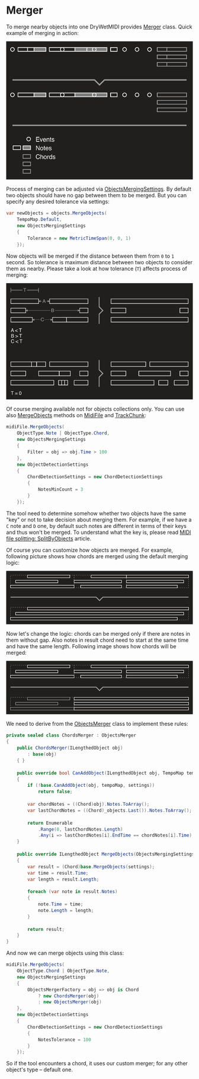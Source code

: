 ﻿---
uid: a_merger
---

# Merger

To merge nearby objects into one DryWetMIDI provides [Merger](xref:Melanchall.DryWetMidi.Tools.Merger) class. Quick example of merging in action:

![Objects merging](images/Merger/MergeObjects.png)

Process of merging can be adjusted via [ObjectsMergingSettings](xref:Melanchall.DryWetMidi.Tools.ObjectsMergingSettings). By default two objects should have no gap between them to be merged. But you can specify any desired tolerance via settings:

```csharp
var newObjects = objects.MergeObjects(
    TempoMap.Default,
    new ObjectsMergingSettings
    {
        Tolerance = new MetricTimeSpan(0, 0, 1)
    });
```

Now objects will be merged if the distance between them from `0` to `1` second. So tolerance is maximum distance between two objects to consider them as nearby. Please take a look at how tolerance (`T`) affects process of merging:

![Objects merging tolerance](images/Merger/MergeObjects-Tolerance.png)

Of course merging available not for objects collections only. You can use also [MergeObjects](xref:Melanchall.DryWetMidi.Tools.Merger.MergeObjects*) methods on [MidiFile](xref:Melanchall.DryWetMidi.Core.MidiFile) and [TrackChunk](xref:Melanchall.DryWetMidi.Core.TrackChunk):

```csharp
midiFile.MergeObjects(
    ObjectType.Note | ObjectType.Chord,
    new ObjectsMergingSettings
    {
        Filter = obj => obj.Time > 100
    },
    new ObjectDetectionSettings
    {
        ChordDetectionSettings = new ChordDetectionSettings
        {
            NotesMinCount = 3
        }
    });
```

The tool need to determine somehow whether two objects have the same "key" or not to take decision about merging them. For example, if we have a `C` note and `D` one, by default such notes are different in terms of their keys and thus won't be merged. To understand what the key is, please read [MIDI file splitting: SplitByObjects](xref:a_file_splitting#splitbyobjects) article.

Of course you can customize how objects are merged. For example, following picture shows how chords are merged using the default merging logic:

![Chords merging using default logic](images/Merger/MergeObjects-Chords.png)

Now let's change the logic: chords can be merged only if there are notes in them without gap. Also notes in result chord need to start at the same time and have the same length. Following image shows how chords will be merged:

![Chords merging using custom logic](images/Merger/MergeObjects-Chords-Custom.png)

We need to derive from the [ObjectsMerger](xref:Melanchall.DryWetMidi.Tools.ObjectsMerger) class to implement these rules:

```csharp
private sealed class ChordsMerger : ObjectsMerger
{
    public ChordsMerger(ILengthedObject obj)
        : base(obj)
    { }

    public override bool CanAddObject(ILengthedObject obj, TempoMap tempoMap, ObjectsMergingSettings settings)
    {
        if (!base.CanAddObject(obj, tempoMap, settings))
            return false;

        var chordNotes = ((Chord)obj).Notes.ToArray();
        var lastChordNotes = ((Chord)_objects.Last()).Notes.ToArray();

        return Enumerable
            .Range(0, lastChordNotes.Length)
            .Any(i => lastChordNotes[i].EndTime == chordNotes[i].Time);
    }

    public override ILengthedObject MergeObjects(ObjectsMergingSettings settings)
    {
        var result = (Chord)base.MergeObjects(settings);
        var time = result.Time;
        var length = result.Length;

        foreach (var note in result.Notes)
        {
            note.Time = time;
            note.Length = length;
        }
        
        return result;
    }
}
```

And now we can merge objects using this class:

```csharp
midiFile.MergeObjects(
    ObjectType.Chord | ObjectType.Note,
    new ObjectsMergingSettings
    {
        ObjectsMergerFactory = obj => obj is Chord
            ? new ChordsMerger(obj)
            : new ObjectsMerger(obj)
    },
    new ObjectDetectionSettings
    {
        ChordDetectionSettings = new ChordDetectionSettings
        {
            NotesTolerance = 100
        }
    });
```

So if the tool encounters a chord, it uses our custom merger; for any other object's type – default one.